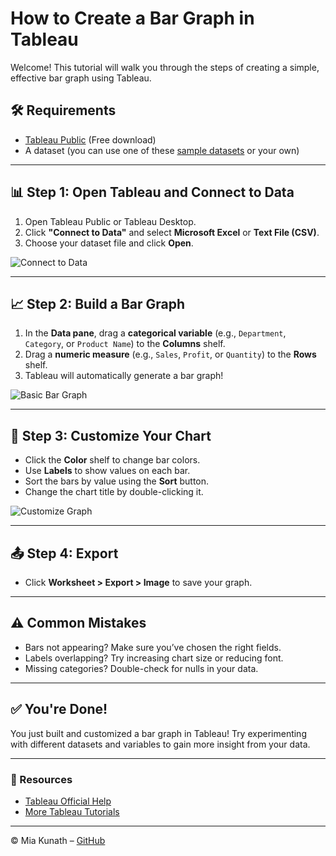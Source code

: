 # How to Create a Bar Graph in Tableau

Welcome! This tutorial will walk you through the steps of creating a simple, effective bar graph using Tableau.

## 🛠️ Requirements

- [Tableau Public](https://public.tableau.com/en-us/s/download/) (Free download)
- A dataset (you can use one of these [sample datasets](https://public.tableau.com/app/learn/sample-data?qt-overview_resources=1) or your own)

---

## 📊 Step 1: Open Tableau and Connect to Data

1. Open Tableau Public or Tableau Desktop.
2. Click **"Connect to Data"** and select **Microsoft Excel** or **Text File (CSV)**.
3. Choose your dataset file and click **Open**.

![Connect to Data](images/connect-data.png)

---

## 📈 Step 2: Build a Bar Graph

1. In the **Data pane**, drag a **categorical variable** (e.g., `Department`, `Category`, or `Product Name`) to the **Columns** shelf.
2. Drag a **numeric measure** (e.g., `Sales`, `Profit`, or `Quantity`) to the **Rows** shelf.
3. Tableau will automatically generate a bar graph!

![Basic Bar Graph](images/basic-bar.png)

---

## 🎨 Step 3: Customize Your Chart

- Click the **Color** shelf to change bar colors.
- Use **Labels** to show values on each bar.
- Sort the bars by value using the **Sort** button.
- Change the chart title by double-clicking it.

![Customize Graph](images/customize.png)

---

## 📤 Step 4: Export 

- Click **Worksheet > Export > Image** to save your graph.

---

## ⚠️ Common Mistakes

- Bars not appearing? Make sure you’ve chosen the right fields.
- Labels overlapping? Try increasing chart size or reducing font.
- Missing categories? Double-check for nulls in your data.

---

## ✅ You're Done!

You just built and customized a bar graph in Tableau! Try experimenting with different datasets and variables to gain more insight from your data.

---

### 🔗 Resources

- [Tableau Official Help](https://help.tableau.com/)
- [More Tableau Tutorials](https://www.tableau.com/learn/training)

---

© Mia Kunath – [GitHub](https://github.com/kunathmi)
